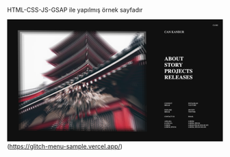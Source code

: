 HTML-CSS-JS-GSAP ile yapılmış örnek sayfadır

![Screenshot](./assets/ss1.jpeg)(https://glitch-menu-sample.vercel.app/)